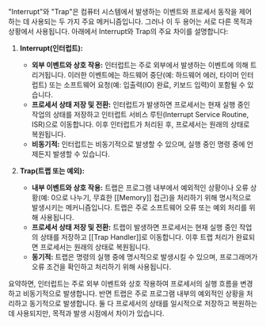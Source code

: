 "Interrupt"와 "Trap"은 컴퓨터 시스템에서 발생하는 이벤트와 프로세서 동작을 제어하는 데 사용되는 두 가지 주요 메커니즘입니다. 그러나 이 두 용어는 서로 다른 목적과 상황에서 사용됩니다. 아래에서 Interrupt와 Trap의 주요 차이를 설명합니다:

1. **Interrupt(인터럽트):**
   - **외부 이벤트와 상호 작용:** 인터럽트는 주로 외부에서 발생하는 이벤트에 의해 트리거됩니다. 이러한 이벤트에는 하드웨어 중단(예: 하드웨어 에러, 타이머 인터럽트) 또는 소프트웨어 요청(예: 입출력(IO) 완료, 키보드 입력)이 포함될 수 있습니다.
   - **프로세서 상태 저장 및 전환:** 인터럽트가 발생하면 프로세서는 현재 실행 중인 작업의 상태를 저장하고 인터럽트 서비스 루틴(Interrupt Service Routine, ISR)으로 이동합니다. 이후 인터럽트가 처리된 후, 프로세서는 원래의 상태로 복원됩니다.
   - **비동기적:** 인터럽트는 비동기적으로 발생할 수 있으며, 실행 중인 명령 중에 언제든지 발생할 수 있습니다.

2. **Trap(트랩 또는 예외):**
   - **내부 이벤트와 상호 작용:** 트랩은 프로그램 내부에서 예외적인 상황이나 오류 상황(예: 0으로 나누기, 무효한 [[Memory]] 접근)을 처리하기 위해 명시적으로 발생시키는 메커니즘입니다. 트랩은 주로 소프트웨어 오류 또는 예외 처리를 위해 사용됩니다.
   - **프로세서 상태 저장 및 전환:** 트랩이 발생하면 프로세서는 현재 실행 중인 작업의 상태를 저장하고 [[Trap Handler]]로 이동합니다. 이후 트랩 처리가 완료되면 프로세서는 원래의 상태로 복원됩니다.
   - **동기적:** 트랩은 명령의 실행 중에 명시적으로 발생시킬 수 있으며, 프로그래머가 오류 조건을 확인하고 처리하기 위해 사용됩니다.

요약하면, 인터럽트는 주로 외부 이벤트와 상호 작용하여 프로세서의 실행 흐름을 변경하고 비동기적으로 발생합니다. 반면 트랩은 주로 프로그램 내부의 예외적인 상황을 처리하고 동기적으로 발생합니다. 둘 다 프로세서의 상태를 일시적으로 저장하고 복원하는 데 사용되지만, 목적과 발생 시점에서 차이가 있습니다.